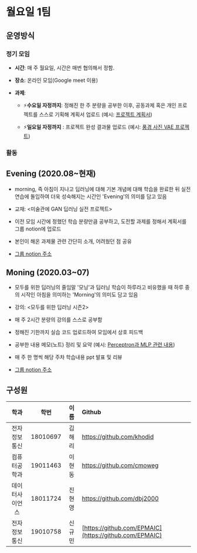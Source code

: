 # 월요일 1팀

## 운영방식

### 정기 모임

- **시간**: 매 주 월요일, 시간은 매번 협의해서 정함.

- **장소**: 온라인 모임(Google meet 이용)

- **과제**:

  - ⚡️**수요일 자정까지**: 정해진 한 주 분량을 공부한 이후, 공동과제 혹은 개인 프로젝트를 스스로 기획해 계획서 업로드 (예시: [프로젝트 계획서](https://www.notion.so/df3484c2e94944bcade668c32868f20e))

  - ⚡️**일요일 자정까지** : 프로젝트 완성 결과물 업로드 (예시: [풍경 사진 VAE 프로젝트](https://github.com/khodid/2020Evening/blob/master/proj4_VAE_scenery.ipynb))

### 활동

## Evening (2020.08~현재)

- morning, 즉 아침이 지나고 딥러닝에 대해 기본 개념에 대해 학습을 완료한 뒤 실전 연습에 돌입하여 더욱 성숙해지는 시간인 'Evening'의 의미를 담고 있음

- 교재: <미술관에 GAN 딥러닝 실전 프로젝트>

- 이전 모임 시간에 정했던 학습 분량만큼 공부하고, 도전할 과제를 정해서 계획서를 그룹 notion에 업로드

- 본인이 해온 과제물 관련 간단히 소개, 어려웠던 점 공유

- [그룹 notion 주소](https://www.notion.so/Evening-3b504b5c3ecf473790b431deb477d599)

## Moning (2020.03~07)

- 모두를 위한 딥러닝의 줄임말 '모닝'과 딥러닝 학습이 하루라고 비유했을 때 하루 중의 시작인 아침을 의미하는 'Morning'의 의미도 담고 있음

- 강의: <모두를 위한 딥러닝 시즌2>

- 매 주 2시간 분량의 강의를 스스로 공부함

- 정해진 기한까지 실습 코드 업로드하여 모임에서 상호 피드백

- 공부한 내용 메모(노트) 정리 및 요약 (예시: [Perceptron과 MLP 관련 내용](https://www.notion.so/20-04-13-290365dadd6d4b8c8d58fa81b83cd2ce))

- 매 주 한 명씩 해당 주차 학습내용 ppt 발표 및 리뷰

- [그룹 notion 주소 ](https://www.notion.so/Moning-b4c03f93689a401685ade36f98265b13)

## 구성원

| 학과 | 학번 | 이름 | Github |
| :------------: | :------: | :----: | :------------------------ |
| 전자정보통신 | 18010697 | 김해리 | https://github.com/khodid |
| 컴퓨터공학과 | 19011463 | 이현동 | https://github.com/cmoweg |
| 데이터사이언스 | 18011724 | 진현영 | https://github.com/dbj2000 |
| 전자정보통신 | 19010758 | 신규민 | [https://github.com/EPMAIC](https://github.com/EPMAIC) |
